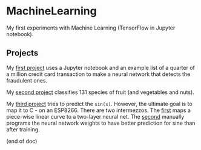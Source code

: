 # MachineLearning
My first experiments with Machine Learning (TensorFlow in Jupyter notebook).

## Projects

My [first project](creditcard/ML1CreditCard.ipynb) uses a Jupyter notebook and an example list of a quarter of a million credit card transaction 
to make a neural network that detects the fraudulent ones.

My [second project](fruitfind/fruitfind.ipynb) classifies 131 species of fruit (and vegetables and nuts).

My [third project](sine/sine.ipynb) tries to predict the `sin(x)`. However, the ultimate goal is to map it to C - on an ESP8266.
There are two intermezzos. The [first](sine/piecewise-linear.ipynb) maps a piece-wise linear curve to a two-layer neural net.
The [second](sine/piecewise-sine.ipynb) manually programs the neural network weights to have better prediction for sine than after training.

(end of doc)
